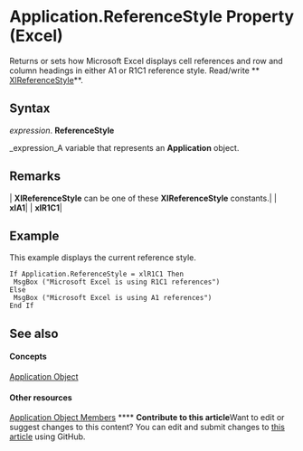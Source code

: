 
# Application.ReferenceStyle Property (Excel)

Returns or sets how Microsoft Excel displays cell references and row and column headings in either A1 or R1C1 reference style. Read/write  ** [XlReferenceStyle](59a2de05-fe41-3f05-52c4-1ae9235fb878.md)**.


## Syntax

 _expression_. **ReferenceStyle**

 _expression_A variable that represents an  **Application** object.


## Remarks





| **XlReferenceStyle** can be one of these **XlReferenceStyle** constants.|
| **xlA1**|
| **xlR1C1**|

## Example

This example displays the current reference style.


```
If Application.ReferenceStyle = xlR1C1 Then 
 MsgBox ("Microsoft Excel is using R1C1 references") 
Else 
 MsgBox ("Microsoft Excel is using A1 references") 
End If
```


## See also


#### Concepts


 [Application Object](19b73597-5cf9-4f56-8227-b5211f657f6f.md)
#### Other resources


 [Application Object Members](4cb9ca42-8d07-cc9c-2d80-4eb9a5921e1e.md)
****   **Contribute to this article**Want to edit or suggest changes to this content? You can edit and submit changes to  [this article](https://github.com/jhershey00/VBA_Excel_Test/OpenXMLCon/articles/86c4931b-ab1a-0363-d048-5195707a952b.md) using GitHub.

